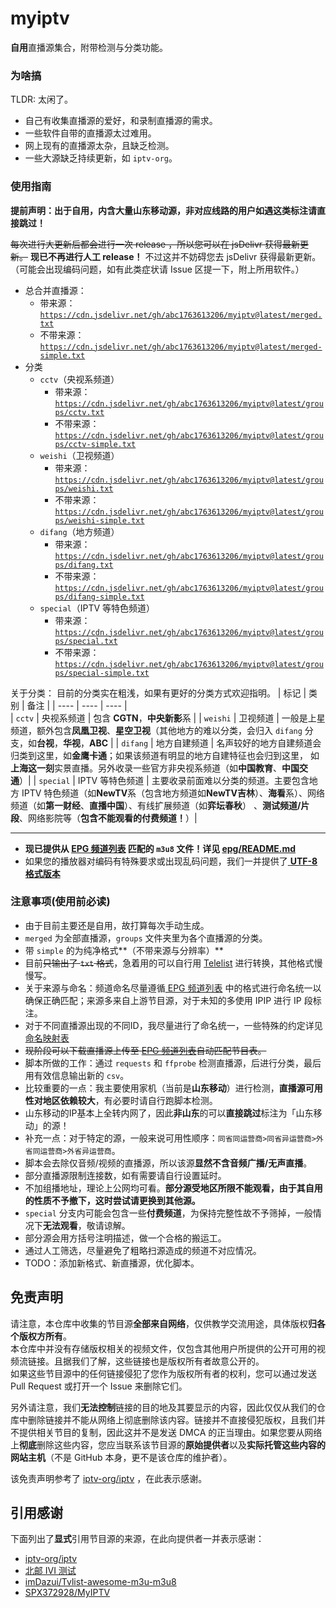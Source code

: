 # myiptv
**自用**直播源集合，附带检测与分类功能。

### 为啥搞
TLDR: 太闲了。

- 自己有收集直播源的爱好，和录制直播源的需求。
- 一些软件自带的直播源太过难用。
- 网上现有的直播源太杂，且缺乏检测。
- 一些大源缺乏持续更新，如 `iptv-org`。

### 使用指南

**提前声明：出于自用，内含大量山东移动源，非对应线路的用户如遇这类标注请直接跳过！**

~~每次进行大更新后都会进行一次 release ，所以您可以在 jsDelivr 获得最新更新。~~
**现已不再进行人工 release！** 不过这并不妨碍您去 jsDelivr 获得最新更新。
（可能会出现编码问题，如有此类症状请 Issue 区提一下，附上所用软件。）

- 总合并直播源：
  - 带来源：[`https://cdn.jsdelivr.net/gh/abc1763613206/myiptv@latest/merged.txt`](https://cdn.jsdelivr.net/gh/abc1763613206/myiptv@latest/merged.txt)
  - 不带来源： [`https://cdn.jsdelivr.net/gh/abc1763613206/myiptv@latest/merged-simple.txt`](https://cdn.jsdelivr.net/gh/abc1763613206/myiptv@latest/merged-simple.txt)
- 分类
  - `cctv`（央视系频道）
    - 带来源：[`https://cdn.jsdelivr.net/gh/abc1763613206/myiptv@latest/groups/cctv.txt`](https://cdn.jsdelivr.net/gh/abc1763613206/myiptv@latest/groups/cctv.txt)
    - 不带来源：[`https://cdn.jsdelivr.net/gh/abc1763613206/myiptv@latest/groups/cctv-simple.txt`](https://cdn.jsdelivr.net/gh/abc1763613206/myiptv@latest/groups/cctv-simple.txt)
  - `weishi`（卫视频道）
    - 带来源：[`https://cdn.jsdelivr.net/gh/abc1763613206/myiptv@latest/groups/weishi.txt`](https://cdn.jsdelivr.net/gh/abc1763613206/myiptv@latest/groups/weishi.txt)
    - 不带来源：[`https://cdn.jsdelivr.net/gh/abc1763613206/myiptv@latest/groups/weishi-simple.txt`](https://cdn.jsdelivr.net/gh/abc1763613206/myiptv@latest/groups/weishi-simple.txt)
  - `difang`（地方频道）
    - 带来源：[`https://cdn.jsdelivr.net/gh/abc1763613206/myiptv@latest/groups/difang.txt`](https://cdn.jsdelivr.net/gh/abc1763613206/myiptv@latest/groups/difang.txt)
    - 不带来源：[`https://cdn.jsdelivr.net/gh/abc1763613206/myiptv@latest/groups/difang-simple.txt`](https://cdn.jsdelivr.net/gh/abc1763613206/myiptv@latest/groups/difang-simple.txt)
  - `special`（IPTV 等特色频道）
    - 带来源：[`https://cdn.jsdelivr.net/gh/abc1763613206/myiptv@latest/groups/special.txt`](https://cdn.jsdelivr.net/gh/abc1763613206/myiptv@latest/groups/special.txt)
    - 不带来源：[`https://cdn.jsdelivr.net/gh/abc1763613206/myiptv@latest/groups/special-simple.txt`](https://cdn.jsdelivr.net/gh/abc1763613206/myiptv@latest/groups/special-simple.txt)


关于分类：
目前的分类实在粗浅，如果有更好的分类方式欢迎指明。
| 标记 | 类别 | 备注 |
| ---- | ---- | ---- |  
| `cctv` | 央视系频道 | 包含 **CGTN**，**中央新影**系 |
| `weishi` | 卫视频道 | 一般是上星频道，额外包含**凤凰卫视**、**星空卫视**（其他地方的难以分类，会归入 `difang` 分支，如**台视**，**华视**，**ABC** |
| `difang` | 地方自建频道 | 名声较好的地方自建频道会归类到这里，如**金鹰卡通**；如果该频道有明显的地方自建特征也会归到这里， 如**上海这一刻**实景直播。另外收录一些官方非央视系频道（如**中国教育**、**中国交通**）|
| `special` | IPTV 等特色频道 | 主要收录前面难以分类的频道。主要包含地方 IPTV 特色频道（如**NewTV**系（包含地方频道如**NewTV吉林**）、**海看**系）、网络频道（如**第一财经**、**直播中国**）、有线扩展频道（如**弈坛春秋**） 、**测试频道/片段**、网络影院等（**包含不能观看的付费频道！**）|

-----

- **现已提供从 [ EPG 频道列表](http://epg.51zmt.top:8000/) 匹配的 `m3u8` 文件！详见 [epg/README.md](epg/README.md)**
- 如果您的播放器对编码有特殊要求或出现乱码问题，我们一并提供了[ **UTF-8 格式版本**](utf8/README.md)

### 注意事项(使用前必读)

- 由于目前主要还是自用，故打算每次手动生成。
- `merged` 为全部直播源，`groups` 文件夹里为各个直播源的分类。
- 带 `simple` 的为纯净格式**（不带来源与分辨率）**
- 目前~~只输出了 `txt` 格式~~，急着用的可以自行用 [Telelist](https://guihet.com/tvlive-telelist.html) 进行转换，其他格式慢慢写。
- 关于来源与命名：频道命名尽量遵循[ EPG 频道列表](http://epg.51zmt.top:8000/) 中的格式进行命名统一以确保正确匹配；来源多来自上游节目源，对于未知的多使用 IPIP 进行 IP 段标注。
- 对于不同直播源出现的不同ID，我尽量进行了命名统一，一些特殊的约定详见[命名映射表](MAPPING.md)
- ~~现阶段可以下载直播源上传至 [ EPG 频道列表](http://epg.51zmt.top:8000/)自动匹配节目表。~~
- 脚本所做的工作：通过 `requests` 和 `ffprobe` 检测直播源，后进行分类，最后用有效信息输出新的 `csv`。
- 比较重要的一点：我主要使用家机（当前是**山东移动**）进行检测，**直播源可用性对地区依赖较大**，有必要时请自行跑脚本检测。
- 山东移动的IP基本上全转内网了，因此**非山东**的可以**直接跳过**标注为「山东移动」的源！
- 补充一点：对于特定的源，一般来说可用性顺序：`同省同运营商>同省异运营商>外省同运营商>外省异运营商`。
- 脚本会去除仅音频/视频的直播源，所以该源**显然不含音频广播/无声直播**。
- 部分直播源限制连接数，如有需要请自行设置延时。
- 不加组播地址，理论上公网均可看。**部分源受地区所限不能观看，由于其自用的性质不予撤下，这时尝试请更换到其他源。**  
- `special` 分支内可能会包含一些**付费频道**，为保持完整性故不予筛掉，一般情况下**无法观看**，敬请谅解。
- 部分源会用方括号注明描述，做一个合格的搬运工。
- 通过人工筛选，尽量避免了粗略扫源造成的频道不对应情况。
- TODO：添加新格式、新直播源，优化脚本。

## 免责声明

请注意，本仓库中收集的节目源**全部来自网络**，仅供教学交流用途，具体版权**归各个版权方所有**。        
本仓库中并没有存储版权相关的视频文件，仅包含其他用户所提供的公开可用的视频流链接。且据我们了解，这些链接也是版权所有者故意公开的。    
如果这些节目源中的任何链接侵犯了您作为版权所有者的权利，您可以通过发送 Pull Request 或打开一个 Issue 来删除它们。     

另外请注意，我们**无法控制**链接的目的地及其要显示的内容，因此仅仅从我们的仓库中删除链接并不能从网络上彻底删除该内容。链接并不直接侵犯版权，且我们并不提供相关节目的复制，因此这并不是发送 DMCA 的正当理由。如果您要从网络上**彻底**删除这些内容，您应当联系该节目源的**原始提供者**以及**实际托管这些内容的网站主机**（不是 GitHub 本身，更不是该仓库的维护者）。

该免责声明参考了 [iptv-org/iptv](https://github.com/iptv-org/iptv) ，在此表示感谢。    


## 引用感谢
下面列出了**显式**引用节目源的来源，在此向提供者一并表示感谢：  
- [iptv-org/iptv](https://github.com/iptv-org/iptv)
- [北邮 IVI 测试](http://ivi.bupt.edu.cn/)
- [imDazui/Tvlist-awesome-m3u-m3u8](https://github.com/imDazui/Tvlist-awesome-m3u-m3u8)
- [SPX372928/MyIPTV](https://github.com/SPX372928/MyIPTV)
